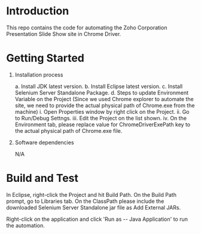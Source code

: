 # Introduction

This repo contains the code for automating the Zoho Corporation Presentation Slide Show site in Chrome Driver.


# Getting Started
 
1.  Installation process 

    a. Install JDK latest version.
	b. Install Eclipse latest version.
	c. Install Selenium Server Standalone Package.
	d. Steps to update Environment Variable on the Project (Since we used Chrome explorer to automate the site, we need to provide the actual physical path of Chrome.exe from the machine)
		i. Open Properties window by right click on the Project.
		ii. Go to Run/Debug Settngs.
		iii. Edit the Project on the list shown.
		iv. On the Environment tab, please replace value for ChromeDriverExePath key to the actual physical path of Chrome.exe file.
 

2.  Software dependencies

    N/A

# Build and Test

In Eclipse, right-click the Project and hit Build Path. On the Build Path prompt, go to Libraries tab. On the ClassPath please include the downloaded Selenium Server Standalone jar file as Add External JARs.
 
Right-click on the application and click 'Run as -- Java Application' to run the automation.